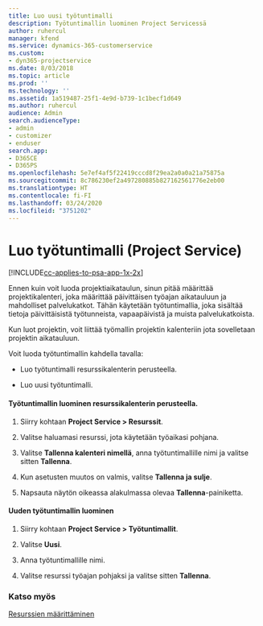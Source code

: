 ```yaml
---
title: Luo uusi työtuntimalli
description: Työtuntimallin luominen Project Servicessä
author: ruhercul
manager: kfend
ms.service: dynamics-365-customerservice
ms.custom:
- dyn365-projectservice
ms.date: 8/03/2018
ms.topic: article
ms.prod: ''
ms.technology: ''
ms.assetid: 1a519487-25f1-4e9d-b739-1c1becf1d649
ms.author: ruhercul
audience: Admin
search.audienceType:
- admin
- customizer
- enduser
search.app:
- D365CE
- D365PS
ms.openlocfilehash: 5e7ef4af5f22419cccd8f29ea2a0a0a21a75875a
ms.sourcegitcommit: 8c786230ef2a497280885b827162561776e2eb00
ms.translationtype: HT
ms.contentlocale: fi-FI
ms.lasthandoff: 03/24/2020
ms.locfileid: "3751202"
---
```

# <a name="create-a-work-hours-template-project-service"></a>Luo työtuntimalli (Project Service)

[!INCLUDE[cc-applies-to-psa-app-1x-2x](../includes/cc-applies-to-psa-app-1x-2x.md)]

Ennen kuin voit luoda projektiaikataulun, sinun pitää määrittää projektikalenteri, joka määrittää päivittäisen työajan aikatauluun ja mahdolliset palvelukatkot. Tähän käytetään työtuntimallia, joka sisältää tietoja päivittäisistä työtunneista, vapaapäivistä ja muista palvelukatkoista.  
  
 Kun luot projektin, voit liittää työmallin projektin kalenteriin jota sovelletaan projektin aikatauluun.  
  
 Voit luoda työtuntimallin kahdella tavalla:  
  
-   Luo työtuntimalli resurssikalenterin perusteella.  
  
-   Luo uusi työtuntimalli.  
  
#### <a name="to-create-a-work-hours-template-based-on-a-resources-calendar"></a>Työtuntimallin luominen resurssikalenterin perusteella.  
  
1.  Siirry kohtaan **Project Service > Resurssit**.  
  
2.  Valitse haluamasi resurssi, jota käytetään työaikasi pohjana.  
  
3.  Valitse **Tallenna kalenteri nimellä**, anna työtuntimallille nimi ja valitse sitten **Tallenna**.  
  
4.  Kun asetusten muutos on valmis, valitse **Tallenna ja sulje**.  
  
5.  Napsauta näytön oikeassa alakulmassa olevaa **Tallenna**-painiketta.  
  
#### <a name="to-create-a-new-work-hours-template"></a>Uuden työtuntimallin luominen  
  
1.  Siirry kohtaan **Project Service > Työtuntimallit**.  
  
2.  Valitse **Uusi**.  
  
3.  Anna työtuntimallille nimi.  
  
4.  Valitse resurssi työajan pohjaksi ja valitse sitten **Tallenna**.  
  
### <a name="see-also"></a>Katso myös  
 [Resurssien määrittäminen](../project-service/set-up-resources.md)
